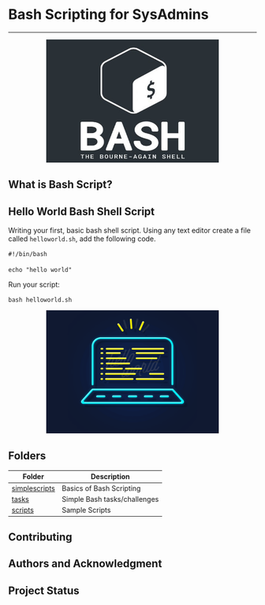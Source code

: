 # Bash Scripting for SysAdmins
---
<p align="center">
  <img width="350" height="250" src="img/bash.jpg">
</p>



## What is Bash Script?

## Hello World Bash Shell Script

Writing your first, basic bash shell script. Using any text editor create a file called ```helloworld.sh```, add the following code.
```
#!/bin/bash

echo "hello world"
```

Run your script:

```
bash helloworld.sh
```
<p align="center">
  <img width="350" height="250" src="img/hello_world.gif">
</p>

## Folders

| Folder  | Description |
| ------------- | ------------- |
| [simplescripts](simplescripts)  | Basics of Bash Scripting  |
| [tasks](tasks)  | Simple Bash tasks/challenges |
| [scripts](scripts) | Sample Scripts |

## Contributing

## Authors and Acknowledgment

## Project Status
